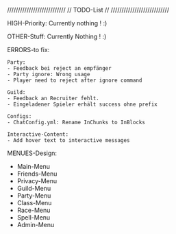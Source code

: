 ///////////////////////////
//		TODO-List	     //
///////////////////////////

HIGH-Priority:
Currently nothing ! :)

OTHER-Stuff:
Currently Nothing ! :)

ERRORS-to fix:

    Party:
    - Feedback bei reject an empfänger
    - Party ignore: Wrong usage
    - Player need to reject after ignore command

    Guild:
    - Feedback an Recruiter fehlt.
    - Eingeladener Spieler erhält success ohne prefix

    Configs:
    - ChatConfig.yml: Rename InChunks to InBlocks

    Interactive-Content:
    - Add hover text to interactive messages

MENUES-Design:

- Main-Menu
- Friends-Menu
- Privacy-Menu
- Guild-Menu
- Party-Menu
- Class-Menu
- Race-Menu
- Spell-Menu
- Admin-Menu

    